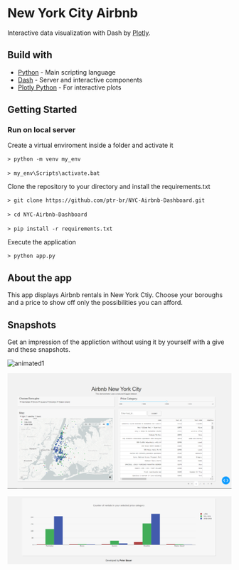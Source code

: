 # New York City Airbnb 
Interactive data visualization with Dash by [Plotly](https://plot.ly/).

## Build with
- [Python](https://www.python.org/) - Main scripting language
- [Dash](https://dash.plot.ly/) - Server and interactive components
- [Plotly Python](https://plot.ly/python/) - For interactive plots



## Getting Started 

### Run on local server
Create a virtual enviroment inside a folder and activate it
```
> python -m venv my_env

> my_env\Scripts\activate.bat
```
Clone the repository to your directory and install the requirements.txt
```
> git clone https://github.com/ptr-br/NYC-Airbnb-Dashboard.git

> cd NYC-Airbnb-Dashboard

> pip install -r requirements.txt
```
Execute the application
```
> python app.py
```

## About the app
This app displays Airbnb rentals in New York Ctiy. Choose your boroughs and a price to show off only the possibilities you can afford.

## Snapshots
Get an impression of the appliction without using it by yourself with a give and these snapshots.

![animated1](snapshots/gif.gif)

![screenshot](snapshots/main.png)

![screenshot](snapshots/bar.png)



  
  
  
